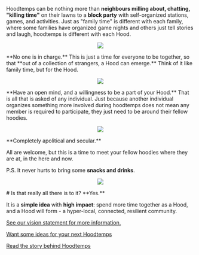 Hoodtemps can be nothing more than **neighbours milling about, chatting, "killing time"** on their lawns to a **block party** with self-organized stations, games, and activities. Just as "family time" is different with each family, where some families have organized game nights and others just tell stories and laugh, hoodtemps is different with each Hood.
<p align="center">
<img src="{{ site.baseurl }}/assets/images/en-ca/symbol-no-background.png" class="hoodtempssymbol"/>
</p>
**No one is in charge.** This is just a time for everyone to be together, so that **out of a collection of strangers, a Hood can emerge.** Think of it like family time, but for the Hood.
<p align="center">
<img src="{{ site.baseurl }}/assets/images/en-ca/symbol-no-background.png" class="hoodtempssymbol"/>
</p>
**Have an open mind, and a willingness to be a part of your Hood.** That is all that is asked of any individual. Just because another individual organizes something more involved during hoodtemps does not mean any member is required to participate, they just need to be around their fellow hoodies.
<p align="center">
<img src="{{ site.baseurl }}/assets/images/en-ca/symbol-no-background.png" class="hoodtempssymbol"/>
</p>
**Completely apolitical and secular.**

All are welcome, but this is a time to meet your fellow hoodies where they are at, in the here and now.

P.S. It never hurts to bring some **snacks and drinks**.
<p align="center">
<img src="{{ site.baseurl }}/assets/images/en-ca/symbol-no-background.png" class="hoodtempssymbol"/>
</p>
# Is that really all there is to it?
**Yes.**

It is a **simple idea** with **high impact**: spend more time together as a Hood, and a Hood will form - a hyper-local, connected, resilient community.

[See our vision statement for more information.](vision.html)

[Want some ideas for your next Hoodtemps](ideas.html)

[Read the story behind Hoodtemps](about.html)
